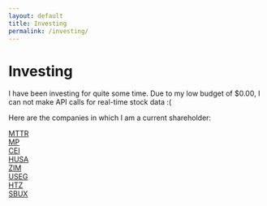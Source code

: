 ```yaml
---
layout: default
title: Investing
permalink: /investing/
---
```


# Investing

<p>I have been investing for quite some time. Due to my low budget of $0.00, I can not make API calls for real-time stock data :(</p>
<p>Here are the companies in which I am a current shareholder:</p>

<div class="stock-row">
  <div class="stock-item">
    <div class="stock-block">
      <a class="stock-link" href="https://matterport.com" target="_blank">
        <span class="stock-symbol">MTTR</span>
      </a>
    </div>
  </div>
  <div class="stock-item">
    <div class="stock-block">
      <a class="stock-link" href="https://mpmaterials.com" target="_blank">
        <span class="stock-symbol">MP</span>
      </a>
    </div>
  </div>
  <div class="stock-item">
    <div class="stock-block">
      <a class="stock-link" href="https://camber.energy" target="_blank">
        <span class="stock-symbol">CEI</span>
      </a>
    </div>
  </div>
  <div class="stock-item">
    <div class="stock-block">
      <a class="stock-link" href="https://houstonamerican.com" target="_blank">
        <span class="stock-symbol">HUSA</span>
      </a>
    </div>
  </div>
</div>

<div class="stock-row">
  <div class="stock-item">
    <div class="stock-block">
      <a class="stock-link" href="https://www.zim.com" target="_blank">
        <span class="stock-symbol">ZIM</span>
      </a>
    </div>
  </div>
  <div class="stock-item">
    <div class="stock-block">
      <a class="stock-link" href="https://usnrg.com" target="_blank">
        <span class="stock-symbol">USEG</span>
      </a>
    </div>
  </div>
  <div class="stock-item">
    <div class="stock-block">
      <a class="stock-link" href="https://www.hertz.com/rentacar/reservation/" target="_blank">
        <span class="stock-symbol">HTZ</span>
      </a>
    </div>
  </div>
  <div class="stock-item">
    <div class="stock-block">
      <a class="stock-link" href="https://www.starbucks.com" target="_blank">
        <span class="stock-symbol">SBUX</span>
      </a>
    </div>
  </div>
</div>
